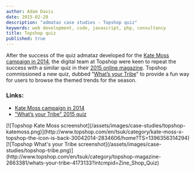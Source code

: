 ```yaml
---
author: Adam Davis  
date: 2015-02-28  
description: "admataz case studies - Topshop quiz"
keywords: web development, code, javascript, php, consultancy
title: Topshop quiz
published: true
---
```


After the success of the quiz admataz developed for the [Kate Moss campaign in 2014](http://www.topshop.com/en/tsuk/category/kate-moss-x-topshop-the-icon-is-back-30042014-2834606/home?TS=1396356314294), the digital team at Topshop were keen to repeat the success with a similar quiz in their [2015 online magazine](http://www.topshop.com/en/tsuk/category/magazine-3933384/home). Topshop commissioned a new quiz, dubbed “[What’s your Tribe](http://www.topshop.com/en/tsuk/category/topshop-magazine-2663381/whats-your-tribe-4173133?intcmpid=Zine_Shop_Quiz)” to provide a fun way for users to browse the themed trends for the season.

### Links: 
- [Kate Moss campaign in 2014](http://www.topshop.com/en/tsuk/category/kate-moss-x-topshop-the-icon-is-back-30042014-2834606/home?TS=1396356314294)
- ["What’s your Tribe" 2015 quiz](http://www.topshop.com/en/tsuk/category/topshop-magazine-2663381/whats-your-tribe-4173133?intcmpid=Zine_Shop_Quiz)


<div class="screenshots">
[![Topshop Kate Moss screenshot](/assets/images/case-studies/topshop-katemoss.png)](http://www.topshop.com/en/tsuk/category/kate-moss-x-topshop-the-icon-is-back-30042014-2834606/home?TS=1396356314294)
[![Topshop What's your Tribe screenshot](/assets/images/case-studies/topshop-tribe.png)](http://www.topshop.com/en/tsuk/category/topshop-magazine-2663381/whats-your-tribe-4173133?intcmpid=Zine_Shop_Quiz)
</div>
